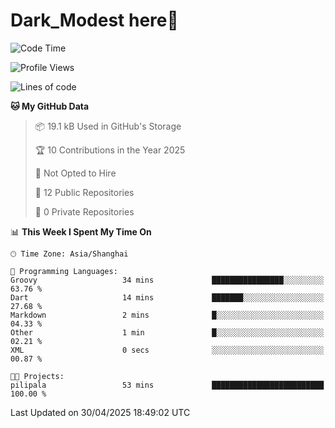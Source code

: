 # Dark_Modest here👋
<!--
<img align="left" src="https://github-readme-stats.vercel.app/api/top-langs/?username=DarkModest" height=255>
<img align="left" src="https://github-readme-stats.vercel.app/api?username=DarkModest&include_all_commits=true&count_private-true&custom_title=Dark_Modest'%20GitHub%20Stats&line_height=30&show_icons=true&hide_border=false&bg_color=ffffff&title_color=000000&icon_color=000000&text_color=463467"><br>
-->
<!--START_SECTION:waka-->
![Code Time](http://img.shields.io/badge/Code%20Time-209%20hrs%2031%20mins-blue)

![Profile Views](http://img.shields.io/badge/Profile%20Views-0-blue)

![Lines of code](https://img.shields.io/badge/From%20Hello%20World%20I%27ve%20Written-178.5%20thousand%20lines%20of%20code-blue)

**🐱 My GitHub Data** 

> 📦 19.1 kB Used in GitHub's Storage 
 > 
> 🏆 10 Contributions in the Year 2025
 > 
> 🚫 Not Opted to Hire
 > 
> 📜 12 Public Repositories 
 > 
> 🔑 0 Private Repositories 
 > 
📊 **This Week I Spent My Time On** 

```text
🕑︎ Time Zone: Asia/Shanghai

💬 Programming Languages: 
Groovy                   34 mins             ████████████████░░░░░░░░░   63.76 % 
Dart                     14 mins             ███████░░░░░░░░░░░░░░░░░░   27.68 % 
Markdown                 2 mins              █░░░░░░░░░░░░░░░░░░░░░░░░   04.33 % 
Other                    1 min               █░░░░░░░░░░░░░░░░░░░░░░░░   02.21 % 
XML                      0 secs              ░░░░░░░░░░░░░░░░░░░░░░░░░   00.87 % 

🐱‍💻 Projects: 
pilipala                 53 mins             █████████████████████████   100.00 % 
```


 Last Updated on 30/04/2025 18:49:02 UTC
<!--END_SECTION:waka-->

